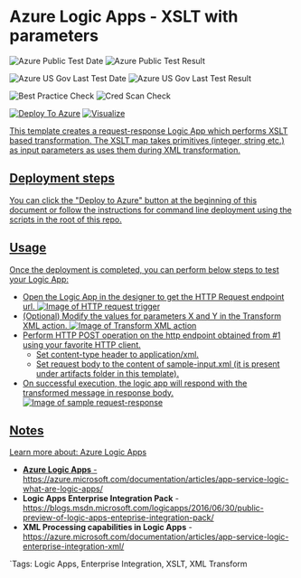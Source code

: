 # Azure Logic Apps - XSLT with parameters

![Azure Public Test Date](https://azurequickstartsservice.blob.core.windows.net/badges/201-logic-app-xslt-with-params/PublicLastTestDate.svg)
![Azure Public Test Result](https://azurequickstartsservice.blob.core.windows.net/badges/201-logic-app-xslt-with-params/PublicDeployment.svg)

![Azure US Gov Last Test Date](https://azurequickstartsservice.blob.core.windows.net/badges/201-logic-app-xslt-with-params/FairfaxLastTestDate.svg)
![Azure US Gov Last Test Result](https://azurequickstartsservice.blob.core.windows.net/badges/201-logic-app-xslt-with-params/FairfaxDeployment.svg)

![Best Practice Check](https://azurequickstartsservice.blob.core.windows.net/badges/201-logic-app-xslt-with-params/BestPracticeResult.svg)
![Cred Scan Check](https://azurequickstartsservice.blob.core.windows.net/badges/201-logic-app-xslt-with-params/CredScanResult.svg)

[![Deploy To Azure](https://raw.githubusercontent.com/fathym-it/azure-quickstart-templates/master/1-CONTRIBUTION-GUIDE/images/deploytoazure.svg?sanitize=true)](https://portal.azure.com/#create/Microsoft.Template/uri/https%3A%2F%2Fraw.githubusercontent.com%2Ffathym-it%2Fazure-quickstart-templates%2Fmaster%2F201-logic-app-xslt-with-params%2Fazuredeploy.json)  [![Visualize](https://raw.githubusercontent.com/fathym-it/azure-quickstart-templates/master/1-CONTRIBUTION-GUIDE/images/visualizebutton.svg?sanitize=true)](http://armviz.io/#/?load=https%3A%2F%2Fraw.githubusercontent.com%2Ffathym-it%2Fazure-quickstart-templates%2Fmaster%2F201-logic-app-xslt-with-params%2Fazuredeploy.json)
    

<a href="http://armviz.io/#/?load=https%3A%2F%2Fraw.githubusercontent.com%2Ffathym-it%2Fazure-quickstart-templates%2Fmaster%2F201-logic-app-with-params%2Fazuredeploy.json" target="_blank">

This template creates a request-response Logic App which performs XSLT based transformation. The XSLT map takes primitives (integer, string etc.) as input parameters as uses them during XML transformation.

## Deployment steps

You can click the "Deploy to Azure" button at the beginning of this document or follow the instructions for command line deployment using the scripts in the root of this repo.

## Usage

Once the deployment is completed, you can perform below steps to test your Logic App:
- Open the Logic App in the designer to get the HTTP Request endpoint url.
![Image of HTTP request trigger](https://raw.githubusercontent.com/fathym-it/azure-quickstart-templates/master/201-logic-app-xslt-with-params/images/http-request-trigger.png "HTTP request trigger")
- (Optional) Modify the values for parameters X and Y in the Transform XML action.
![Image of Transform XML action](https://raw.githubusercontent.com/fathym-it/azure-quickstart-templates/master/201-logic-app-xslt-with-params/images/transform-xml-action.png "Transform XML action")
- Perform HTTP POST operation on the http endpoint obtained from #1 using your favorite HTTP client.
    - Set content-type header to application/xml.
    - Set request body to the content of sample-input.xml (it is present under artifacts folder in this template).
- On successful execution, the logic app will respond with the transformed message in response body.
![Image of sample request-response](https://raw.githubusercontent.com/fathym-it/azure-quickstart-templates/master/201-logic-app-xslt-with-params/images/request-response.png "Sample request-response")

## Notes

Learn more about: Azure Logic Apps
* **Azure Logic Apps** - https://azure.microsoft.com/documentation/articles/app-service-logic-what-are-logic-apps/
* **Logic Apps Enterprise Integration Pack** - https://blogs.msdn.microsoft.com/logicapps/2016/06/30/public-preview-of-logic-apps-enteprise-integration-pack/
* **XML Processing capabilities in Logic Apps** - https://azure.microsoft.com/documentation/articles/app-service-logic-enterprise-integration-xml/

`Tags: Logic Apps, Enterprise Integration, XSLT, XML Transform


